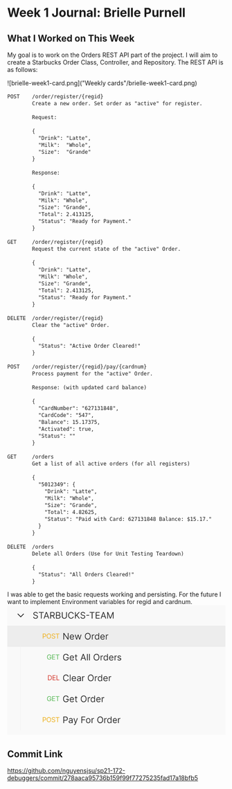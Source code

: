 # Week 1 Journal: Brielle Purnell

## What I Worked on This Week
My goal is to work on the Orders REST API part of the project. I will aim to create a Starbucks Order Class, Controller, and Repository. The REST API is as follows:  

![brielle-week1-card.png]("Weekly cards"/brielle-week1-card.png)

```
POST    /order/register/{regid}
        Create a new order. Set order as "active" for register.

        Request:

	    {
	      "Drink": "Latte",
	      "Milk":  "Whole",
	      "Size":  "Grande"
	    }         

	    Response:

		{
		  "Drink": "Latte",
		  "Milk": "Whole",
		  "Size": "Grande",
		  "Total": 2.413125,
		  "Status": "Ready for Payment."
		}	    

GET     /order/register/{regid}
        Request the current state of the "active" Order.

		{
		  "Drink": "Latte",
		  "Milk": "Whole",
		  "Size": "Grande",
		  "Total": 2.413125,
		  "Status": "Ready for Payment."
		}

DELETE  /order/register/{regid}
        Clear the "active" Order.

		{
		  "Status": "Active Order Cleared!"
		}

POST    /order/register/{regid}/pay/{cardnum}
        Process payment for the "active" Order. 

        Response: (with updated card balance)

		{
		  "CardNumber": "627131848",
		  "CardCode": "547",
		  "Balance": 15.17375,
		  "Activated": true,
		  "Status": ""
		}

GET     /orders
        Get a list of all active orders (for all registers)

		{
		  "5012349": {
		    "Drink": "Latte",
		    "Milk": "Whole",
		    "Size": "Grande",
		    "Total": 4.82625,
		    "Status": "Paid with Card: 627131848 Balance: $15.17."
		  }
		}

DELETE 	/orders
		Delete all Orders (Use for Unit Testing Teardown)

		{
		  "Status": "All Orders Cleared!"
		}
```  

I was able to get the basic requests working and persisting. For the future I want to implement Environment variables for regid and cardnum.  
![order-requests.png](brielle-images/order-requests.png)

## Commit Link
https://github.com/nguyensjsu/sp21-172-debuggers/commit/278aaca95736b159f99f77275235fad17a18bfb5
